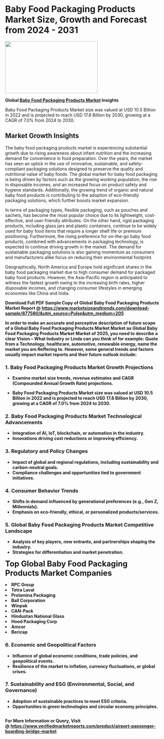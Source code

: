 <H1>Baby Food Packaging Products Market Size, Growth and Forecast from 2024 - 2031</H1><img class="aligncenter size-medium wp-image-584254" src="https://thirdeyenews.in/wp-content/uploads/2024/09/Global-Market-Research-300x168.jpeg" alt="" width="300" height="168" /><p><strong>Global&nbsp;<a href="https://www.marketsizeandtrends.com/download-sample/877580/&amp;utm_source=Pulse&amp;utm_medium=205">Baby Food Packaging Products Market</a> Insights</strong></p><p>Baby Food Packaging Products Market size was valued at USD 10.5 Billion in 2022 and is projected to reach USD 17.8 Billion by 2030, growing at a CAGR of 7.0% from 2024 to 2030.</p><p><h2>Market Growth Insights</h2> <p>The baby food packaging products market is experiencing substantial growth due to rising awareness about infant nutrition and the increasing demand for convenience in food preparation. Over the years, the market has seen an uptick in the use of innovative, sustainable, and safety-compliant packaging solutions designed to preserve the quality and nutritional value of baby foods. The global market for baby food packaging is being driven by factors such as the growing working population, the rise in disposable incomes, and an increased focus on product safety and hygiene standards. Additionally, the growing trend of organic and natural baby food products is contributing to the adoption of eco-friendly packaging solutions, which further boosts market expansion.</p> <p><strong></strong></p> <p>In terms of packaging types, flexible packaging, such as pouches and sachets, has become the most popular choice due to its lightweight, cost-effective, and user-friendly attributes. On the other hand, rigid packaging products, including glass jars and plastic containers, continue to be widely used for baby food items that require a longer shelf life or premium positioning. Furthermore, the rising preference for on-the-go baby food products, combined with advancements in packaging technology, is expected to continue driving growth in the market. The demand for sustainable packaging solutions is also gaining momentum as consumers and manufacturers alike focus on reducing their environmental footprint.</p> <p>Geographically, North America and Europe hold significant shares in the baby food packaging market due to high consumer demand for packaged baby food products. However, the Asia-Pacific region is anticipated to witness the fastest growth owing to the increasing birth rates, higher disposable incomes, and changing consumer lifestyles in emerging economies like China and India.</p> <p><strong></p><p><span class=""><strong>Download Full PDF Sample Copy of Global Baby Food Packaging Products Market Report</strong> @ <a href="https://www.marketsizeandtrends.com/download-sample/877580/&amp;utm_source=Pulse&amp;utm_medium=205" target="_blank">https://www.marketsizeandtrends.com/download-sample/877580/&amp;utm_source=Pulse&amp;utm_medium=205</a></span></p><p>In order to make an accurate and perceptive description of future scope of a Global&nbsp;Baby Food Packaging Products Market Market as Global&nbsp;Baby Food Packaging Products Market Market of 2025, you need to describe a clear Vision &ndash; What Industry or Linda can you think of for example: Quote from a Technology, healthcare, automotive, renewable energy, name the market you are Reffering to. However, some general trends and factors usually impact market reports and their future outlook include:</p><h3>1.&nbsp;<strong>Baby Food Packaging Products Market Growth Projections</strong></h3><ul><li>Examine market size trends, revenue estimates and CAGR (Compounded Annual Growth Rate) projections.</li><li><p>Baby Food Packaging Products Market size was valued at USD 10.5 Billion in 2022 and is projected to reach USD 17.8 Billion by 2030, growing at a CAGR of 7.0% from 2024 to 2030.</p></li></ul><h3>2.&nbsp;<strong>Baby Food Packaging Products Market Technological Advancements</strong></h3><ul><li>Integration of AI, IoT, blockchain, or automation in the industry.</li><li>Innovations driving cost reductions or improving efficiency.</li></ul><h3>3.&nbsp;<strong>Regulatory and Policy Changes</strong></h3><ul><li>Impact of global and regional regulations, including sustainability and carbon-neutral goals.</li><li>Compliance challenges and opportunities tied to government initiatives.</li></ul><h3>4.&nbsp;<strong>Consumer Behavior Trends</strong></h3><ul><li>Shifts in demand influenced by generational preferences (e.g., Gen Z, Millennials).</li><li>Emphasis on eco-friendly, ethical, or personalized products/services.</li></ul><h3>5.&nbsp;<strong>Global Baby Food Packaging Products Market Competitive Landscape</strong></h3><ul><li>Analysis of key players, new entrants, and partnerships shaping the industry.</li><li>Strategies for differentiation and market penetration.</li></ul><p data-pm-slice="1 1 []"><span style="color: inherit; font-family: inherit; font-size: 25px;">Top Global Baby Food Packaging Products Market Companies</span></p><div class="" data-test-id=""><p><li>RPC Group</li><li> Tetra Laval</li><li> Prolamina Packaging</li><li> Ball Corporation</li><li> Winpak</li><li> CAN-Pack</li><li> Hindustan National Glass</li><li> Hood Packaging Corp</li><li> Amcor</li><li> Bericap</li></p></div><h3>6.&nbsp;<strong>Economic and Geopolitical Factors</strong></h3><ul><li>Influence of global economic conditions, trade policies, and geopolitical events.</li><li>Resilience of the market to inflation, currency fluctuations, or global crises.</li></ul><h3>7.&nbsp;<strong>Sustainability and ESG (Environmental, Social, and Governance)</strong></h3><ul><li>Adoption of sustainable practices to meet ESG criteria.</li><li>Opportunities in green technologies and circular economy principles.</li></ul><h2><strong style="font-size: 14px;">For More Information or Query, Visit @&nbsp;</strong><a style="background-color: #ffffff; font-size: 14px;" href="https://www.marketsizeandtrends.com/report/baby-food-packaging-products-market/" target="_blank">https://www.verifiedmarketreports.com/product/airport-passenger-boarding-bridge-market</a></h2>
